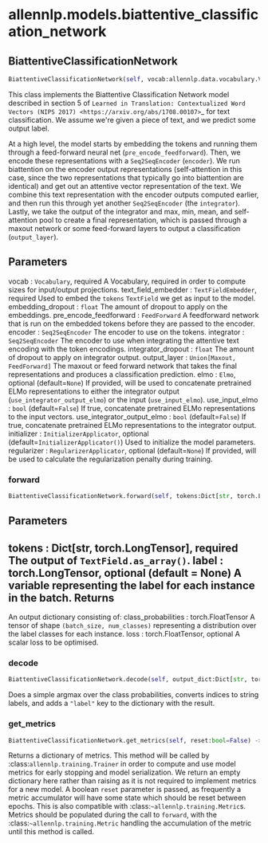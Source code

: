 # allennlp.models.biattentive_classification_network

## BiattentiveClassificationNetwork
```python
BiattentiveClassificationNetwork(self, vocab:allennlp.data.vocabulary.Vocabulary, text_field_embedder:allennlp.modules.text_field_embedders.text_field_embedder.TextFieldEmbedder, embedding_dropout:float, pre_encode_feedforward:allennlp.modules.feedforward.FeedForward, encoder:allennlp.modules.seq2seq_encoders.seq2seq_encoder.Seq2SeqEncoder, integrator:allennlp.modules.seq2seq_encoders.seq2seq_encoder.Seq2SeqEncoder, integrator_dropout:float, output_layer:Union[allennlp.modules.feedforward.FeedForward, allennlp.modules.maxout.Maxout], elmo:allennlp.modules.elmo.Elmo, use_input_elmo:bool=False, use_integrator_output_elmo:bool=False, initializer:allennlp.nn.initializers.InitializerApplicator=<allennlp.nn.initializers.InitializerApplicator object at 0x12fdb7630>, regularizer:Union[allennlp.nn.regularizers.regularizer_applicator.RegularizerApplicator, NoneType]=None) -> None
```

This class implements the Biattentive Classification Network model described
in section 5 of `Learned in Translation: Contextualized Word Vectors (NIPS 2017)
<https://arxiv.org/abs/1708.00107>`_ for text classification. We assume we're
given a piece of text, and we predict some output label.

At a high level, the model starts by embedding the tokens and running them through
a feed-forward neural net (``pre_encode_feedforward``). Then, we encode these
representations with a ``Seq2SeqEncoder`` (``encoder``). We run biattention
on the encoder output representations (self-attention in this case, since
the two representations that typically go into biattention are identical) and
get out an attentive vector representation of the text. We combine this text
representation with the encoder outputs computed earlier, and then run this through
yet another ``Seq2SeqEncoder`` (the ``integrator``). Lastly, we take the output of the
integrator and max, min, mean, and self-attention pool to create a final representation,
which is passed through a maxout network or some feed-forward layers
to output a classification (``output_layer``).

Parameters
----------
vocab : ``Vocabulary``, required
    A Vocabulary, required in order to compute sizes for input/output projections.
text_field_embedder : ``TextFieldEmbedder``, required
    Used to embed the ``tokens`` ``TextField`` we get as input to the model.
embedding_dropout : ``float``
    The amount of dropout to apply on the embeddings.
pre_encode_feedforward : ``FeedForward``
    A feedforward network that is run on the embedded tokens before they
    are passed to the encoder.
encoder : ``Seq2SeqEncoder``
    The encoder to use on the tokens.
integrator : ``Seq2SeqEncoder``
    The encoder to use when integrating the attentive text encoding
    with the token encodings.
integrator_dropout : ``float``
    The amount of dropout to apply on integrator output.
output_layer : ``Union[Maxout, FeedForward]``
    The maxout or feed forward network that takes the final representations and produces
    a classification prediction.
elmo : ``Elmo``, optional (default=``None``)
    If provided, will be used to concatenate pretrained ELMo representations to
    either the integrator output (``use_integrator_output_elmo``) or the
    input (``use_input_elmo``).
use_input_elmo : ``bool`` (default=``False``)
    If true, concatenate pretrained ELMo representations to the input vectors.
use_integrator_output_elmo : ``bool`` (default=``False``)
    If true, concatenate pretrained ELMo representations to the integrator output.
initializer : ``InitializerApplicator``, optional (default=``InitializerApplicator()``)
    Used to initialize the model parameters.
regularizer : ``RegularizerApplicator``, optional (default=``None``)
    If provided, will be used to calculate the regularization penalty during training.

### forward
```python
BiattentiveClassificationNetwork.forward(self, tokens:Dict[str, torch.LongTensor], label:torch.LongTensor=None) -> Dict[str, torch.Tensor]
```

Parameters
----------
tokens : Dict[str, torch.LongTensor], required
    The output of ``TextField.as_array()``.
label : torch.LongTensor, optional (default = None)
    A variable representing the label for each instance in the batch.
Returns
-------
An output dictionary consisting of:
class_probabilities : torch.FloatTensor
    A tensor of shape ``(batch_size, num_classes)`` representing a
    distribution over the label classes for each instance.
loss : torch.FloatTensor, optional
    A scalar loss to be optimised.

### decode
```python
BiattentiveClassificationNetwork.decode(self, output_dict:Dict[str, torch.Tensor]) -> Dict[str, torch.Tensor]
```

Does a simple argmax over the class probabilities, converts indices to string labels, and
adds a ``"label"`` key to the dictionary with the result.

### get_metrics
```python
BiattentiveClassificationNetwork.get_metrics(self, reset:bool=False) -> Dict[str, float]
```

Returns a dictionary of metrics. This method will be called by
:class:`allennlp.training.Trainer` in order to compute and use model metrics for early
stopping and model serialization.  We return an empty dictionary here rather than raising
as it is not required to implement metrics for a new model.  A boolean `reset` parameter is
passed, as frequently a metric accumulator will have some state which should be reset
between epochs. This is also compatible with :class:`~allennlp.training.Metric`s. Metrics
should be populated during the call to ``forward``, with the
:class:`~allennlp.training.Metric` handling the accumulation of the metric until this
method is called.


